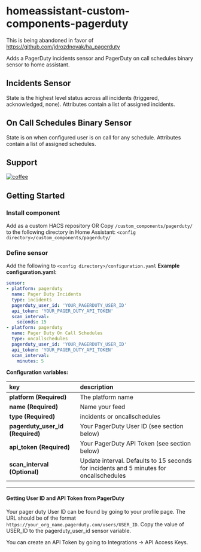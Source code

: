 # homeassistant-custom-components-pagerduty
This is being abandoned in favor of https://github.com/jdrozdnovak/ha_pagerduty

Adds a PagerDuty incidents sensor and PagerDuty on call schedules binary sensor to home assistant.
## Incidents Sensor
State is the highest level status across all incidents (triggered, acknowledged, none).
Attributes contain a list of assigned incidents.

## On Call Schedules Binary Sensor
State is on when configured user is on call for any schedule.
Attributes contain a list of assigned schedules.

## Support
[![coffee](https://www.buymeacoffee.com/assets/img/custom_images/black_img.png)](https://www.buymeacoffee.com/jmacri)

## Getting Started

### Install component
Add as a custom HACS repository
OR
Copy `/custom_components/pagerduty/` to the following directory in Home Assistant:
`<config directory>/custom_components/pagerduty/`

### Define sensor
Add the following to `<config directory>/configuration.yaml`
**Example configuration.yaml:**

```yaml
sensor:
- platform: pagerduty
  name: Pager Duty Incidents
  type: incidents
  pagerduty_user_id: 'YOUR_PAGERDUTY_USER_ID'
  api_token: 'YOUR_PAGER_DUTY_API_TOKEN'
  scan_interval:
    seconds: 15
- platform: pagerduty
  name: Pager Duty On Call Schedules
  type: oncallschedules
  pagerduty_user_id: 'YOUR_PAGERDUTY_USER_ID'
  api_token: 'YOUR_PAGER_DUTY_API_TOKEN'
  scan_interval:
    minutes: 5	
```

**Configuration variables:**

key | description
:--- | :---
**platform (Required)** | The platform name
**name (Required)** | Name your feed
**type (Required)** | incidents or oncallschedules
**pagerduty_user_id (Required)** | Your PagerDuty User ID (see section below)
**api_token (Required)** | Your PagerDuty API Token (see section below)
**scan_interval (Optional)** | Update interval. Defaults to 15 seconds for incidents and 5 minutes for oncallschedules

***

#### Getting User ID and API Token from PagerDuty
Your pager duty User ID can be found by going to your profile page.
The URL should be of the format `https://your_org_name.pagerduty.com/users/USER_ID`. Copy the value of USER_ID to the pagerduty_user_id sensor variable.

You can create an API Token by going to Integrations -> API Access Keys.

